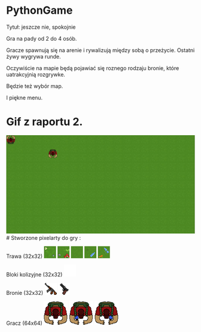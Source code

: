 # PythonGame
Tytuł: jeszcze nie, spokojnie

Gra na pady od 2 do 4 osób.

Gracze spawnują się na arenie i rywalizują między sobą o przeżycie.
Ostatni żywy wygrywa runde.

Oczywiście na mapie będą pojawiać się 
roznego rodzaju bronie, które uatrakcyjnią rozgrywke.

Będzie też wybór map.

I piękne menu.
# Gif z raportu 2.
<img src="https://raw.githubusercontent.com/aszpatowski/PythonGame/master/gify/raport2gif.gif">
# Stworzone pixelarty do gry :
  
  Trawa (32x32)
  <img src="https://raw.githubusercontent.com/aszpatowski/PythonGame/master/textures/grass/grass0.png">
  <img src="https://raw.githubusercontent.com/aszpatowski/PythonGame/master/textures/grass/grass1.png">
  <img src="https://raw.githubusercontent.com/aszpatowski/PythonGame/master/textures/grass/grass2.png">
  <img src="https://raw.githubusercontent.com/aszpatowski/PythonGame/master/textures/grass/grass3.png">
  <img src="https://raw.githubusercontent.com/aszpatowski/PythonGame/master/textures/grass/grass4.png">
  
  Bloki kolizyjne (32x32)
  <img src="https://raw.githubusercontent.com/aszpatowski/PythonGame/master/textures/block_with_collision/big_rock.png">
  
  Bronie (32x32)
  <img src="https://raw.githubusercontent.com/aszpatowski/PythonGame/master/textures/guns/ak47.png">
  <img src="https://raw.githubusercontent.com/aszpatowski/PythonGame/master/textures/guns/pistol.png">
  
  Gracz (64x64)
  <img src="https://raw.githubusercontent.com/aszpatowski/PythonGame/master/textures/players/player1/sprite_0.png">
  <img src="https://raw.githubusercontent.com/aszpatowski/PythonGame/master/textures/players/player1/sprite_1.png">
  <img src="https://raw.githubusercontent.com/aszpatowski/PythonGame/master/textures/players/player1/sprite_2.png">

